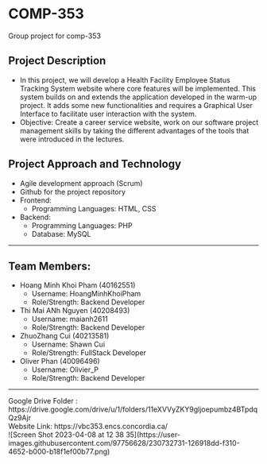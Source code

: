 # COMP-353
Group project for comp-353
<h2>Project Description</h2> 
<ul>
  <li>In this project, we will develop a Health Facility Employee Status Tracking System website where core features will be implemented. This system builds on and extends the application developed in the warm-up project. It adds some new functionalities and requires a Graphical User Interface to facilitate user interaction with the system.</li>
  <li>Objective: Create a career service website, work on our software project management skills by taking the different advantages of the tools that were introduced in the lectures.</li>
</ul>

<h2>Project Approach and Technology</h2>
    <ul>
        <li>Agile development approach (Scrum)</li>
        <li>Github for the project repository</li>
        <li>Frontend: 
            <ul>
                <li>Programming Languages: HTML, CSS</li>
            </ul>
        </li>
        <li>Backend: 
            <ul>
                <li>Programming Languages: PHP</li>
                <li>Database: MySQL</li>
            </ul>
        </li>
    </ul>
<hr>

<h2>Team Members:</h2>
<ul>
    <li>Hoang Minh Khoi Pham (40162551)
        <ul>
            <li>Username: HoangMinhKhoiPham</li>
            <li>Role/Strength: Backend Developer</li>
        </ul>
    </li>
    <li>Thi Mai ANh Nguyen (40208493)
        <ul>
            <li>Username: maianh2611</li>
            <li>Role/Strength: Backend Developer</li>
        </ul>
    </li>
    <li>ZhuoZhang Cui (40213581)
        <ul>
            <li>Username: Shawn Cui</li>
            <li>Role/Strength: FullStack Developer</li>
        </ul>
    </li>
        <li>Oliver Phan (40096496)
        <ul>
            <li>Username: Olivier_P</li>
            <li>Role/Strength: Backend Developer</li>
        </ul>
    </li>
</ul>
<hr>
Google Drive Folder : https://drive.google.com/drive/u/1/folders/11eXVVyZKY9gljoepumbz4BTpdqQz9Ajr
<br/>
Website Link: https://vbc353.encs.concordia.ca/
<br/>
![Screen Shot 2023-04-08 at 12 38 35](https://user-images.githubusercontent.com/97756628/230732731-126918dd-f310-4652-b000-b18f1ef00b77.png)
